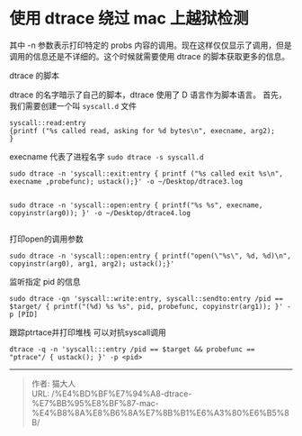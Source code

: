 # 使用 dtrace 绕过 mac 上越狱检测



其中 -n 参数表示打印特定的 probs 内容的调用。现在这样仅仅显示了调用，但是调用的信息还是不详细的。这个时候就需要使用 dtrace 的脚本获取更多的信息。

dtrace 的脚本

dtrace 的名字暗示了自己的脚本，dtrace 使用了 D 语言作为脚本语言。
首先，我们需要创建一个叫 `syscall.d` 文件
```
syscall::read:entry
{printf ("%s called read, asking for %d bytes\n", execname, arg2);
}
```
execname 代表了进程名字
`sudo dtrace -s syscall.d`

```
sudo dtrace -n 'syscall::exit:entry { printf ("%s called exit %s\n", execname ,probefunc); ustack();}' -o ~/Desktop/dtrace3.log


sudo dtrace -n 'syscall::open:entry { printf("%s %s", execname, copyinstr(arg0)); }' -o ~/Desktop/dtrace4.log


```



打印open的调用参数
```
sudo dtrace -n 'syscall::open:entry { printf("open(\"%s\", %d, %d)\n", copyinstr(arg0), arg1, arg2); ustack();}'

```
监听指定 pid 的信息
```
sudo dtrace -qn 'syscall::write:entry, syscall::sendto:entry /pid == $target/ { printf("(%d) %s %s", pid, probefunc, copyinstr(arg1)); }' -p [PID]
```

跟踪ptrtace并打印堆栈  可以对抗syscall调用
```
dtrace -q -n 'syscall:::entry /pid == $target && probefunc == "ptrace"/ { ustack(); }' -p <pid>
```






---

> 作者: 猫大人  
> URL: /%E4%BD%BF%E7%94%A8-dtrace-%E7%BB%95%E8%BF%87-mac-%E4%B8%8A%E8%B6%8A%E7%8B%B1%E6%A3%80%E6%B5%8B/  

